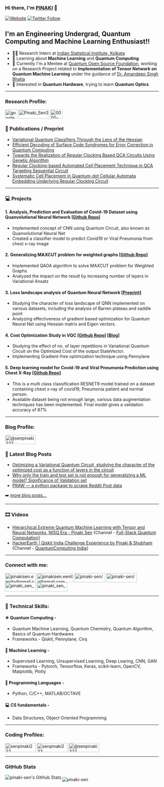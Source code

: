 ### Hi there, I'm [PINAKI][website] 👋

[![Website](https://img.shields.io/website?label=pinaki-sen.now.sh&style=for-the-badge&url=https%3A%2F%2Fpinaki-sen.now.sh)](https://pinaki-sen.now.sh)
[![Twitter Follow](https://img.shields.io/twitter/follow/pinaki_sen_?color=1DA1F2&logo=twitter&style=for-the-badge)](https://twitter.com/intent/follow?original_referer=https%3A%2F%2Fgithub.com%2Fpinaki_sen_&screen_name=pinaki_sen_)

## I'm an Engineering Undergrad, Quantum Computing and Machine Learning Enthusiast!!

- 👨‍💻 Research Intern at [Indian Statistical Institute, Kolkata](https://www.isical.ac.in/)
- 🌱 Learning about **Machine Learning** and **Quantum Computing**
- 🕺 Currently I'm a Mentee at [Quantum Open Source Foundation](https://qosf.org/qc_mentorship/), working on a Research Project related to **Implementation of Tensor Network on Quantum Machine Learning** under the guidance of [Dr. Amandeep Singh Bhatia](https://curin.chitkara.edu.in/profile/amandeep-singh-bhatia/)
- 🔭 Interested in **Quantum Hardware**, trying to learn **Quantum Optics** 

---

<p align="left">
<h3 align="left">Research Profile:</h3>

<a href="https://scholar.google.com/citations?hl=en&authuser=6&user=-fjsOBYAAAAJ" target="blank"><img align="center" src="https://cdn.jsdelivr.net/npm/simple-icons@3.0.1/icons/googlescholar.svg" alt="google scholar" height="30" width="40" /></a>
<a href="https://www.researchgate.net/profile/Pinaki_Sen3" target="blank"><img align="center" src="https://img.shields.io/badge/Research_Gate-00CCBB.svg?&style=for-the-badge&logo=ResearchGate&logoColor=white" alt="Pinaki_Sen3" height="30" width="100" /></a>
<a href="https://orcid.org/0000-0003-3939-5284" target="blank"><img align="center" src="https://cdn.jsdelivr.net/npm/simple-icons@3.0.1/icons/orcid.svg" alt="0000-0003-3939-5284" height="30" width="40" /></a>

</p>

### 📕 Publications / Preprint

<!-- PUBLICATION-LIST:START --> 
- [Variational Quantum Classifiers Through the Lens of the Hessian](https://arxiv.org/abs/2105.10162) 
- [Efficient Decoding of Surface Code Syndromes for Error Correction in Quantum Computing](https://arxiv.org/abs/2110.10896) 
- [Towards the Realization of Regular Clocking Based QCA Circuits Using Genetic Algorithm](https://authors.elsevier.com/c/1eKnsAQLrilTa) 
- [Regular Clocking-based Automated Cell Placement Technique in QCA Targeting Sequential Circuit]() 
- [Systematic Cell Placement in Quantum-dot Cellular Automata Embedding Underlying Regular Clocking Circuit](https://ietresearch.onlinelibrary.wiley.com/doi/10.1049/cds2.12015) 

<!-- PUBLICATION-LIST:END -->


---

### 💻 Projects
#### 1. Analysis, Prediction and Evaluation of Covid-19 Dataset using Quanvolutional Neural Network [[Github Repo](https://github.com/senpinaki222/covid-chest-xray-classifier-quantum)]
- Implemented concept of CNN using Quantum Circuit, also known as Quanvolutional Neural Net
- Created a classifier model to predict Covid19 or Viral Pneumonia from chest x-ray image

#### 2. Generalizing MAXCUT problem for weighted graphs [[Github Repo](https://github.com/senpinaki222/weighted-maxcut-problem)]
- Implemented QAOA algorithm to solve MAXCUT problem for Weighted Graphs
- Analyzed the impact on the result by increasing number of layers in Variational Ansatz

#### 3. Loss landscape analysis of Quantum Neural Network [[Preprint](https://arxiv.org/abs/2105.10162)]
- Studying the character of loss landscape of QNN implemented on various datasets, including the analysis of Barren plateau and saddle point
- Analyzing effectiveness of gradient based optimization for Quantum Neural Net using Hessian matrix and Eigen vectors.

#### 4. Cost Optimization Study in VQC [[Github Repo](https://github.com/senpinaki222/qosf_selection_task)] [[Blog](https://medium.com/quantumcomputingindia/optimizing-a-variational-quantum-circuit-studying-the-character-of-the-optimized-cost-as-a-a8bac2e9ba46)]
- Studying the effect of no. of layer repetitions in Variational Quantum Circuit on the Optimized Cost of the output StateVector.
- Implementing Gradient-free optimization technique using Pennylane

#### 5. Deep learning model for Covid-19 and Viral Pneumonia Prediction using Chest X-Ray [[Github Repo](https://github.com/senpinaki222/covid-chest-xray-classifier-classical)]
- This is a multi class classification RESNET9 model trained on a dataset containing chest x-ray of covid19, Pneumonia patient and normal person.
- Available dataset being not enough large, various data augmentation techniques has been implemented. Final model gives a validation accuracy of 87%


---

<p align="left">
<h3 align="left">Blog Profile:</h3>

<a href="https://medium.com/@senpinaki222" target="blank"><img align="center" src="https://img.shields.io/badge/Medium-12100E?style=for-the-badge&logo=medium&logoColor=white" alt="@senpinaki222" height="30" width="100" /></a>

</p>

### 📃 Latest Blog Posts

<!-- BLOG-POST-LIST:START -->
- [Optimizing a Variational Quantum Circuit, studying the character of the optimized cost as a function of layers in the circuit](https://medium.com/quantumcomputingindia/optimizing-a-variational-quantum-circuit-studying-the-character-of-the-optimized-cost-as-a-a8bac2e9ba46)
- [Why only the train and test set is not enough for generalizing a ML model? Significance of Validation set](https://medium.com/analytics-vidhya/only-train-and-test-set-is-not-enough-for-generalizing-ml-model-significance-of-validation-set-cf68bb26881a)
- [PRAW — a python package to scrape Reddit Post data](https://medium.com/analytics-vidhya/praw-a-python-package-to-scrape-reddit-post-data-b759a339ed9a)
<!-- BLOG-POST-LIST:END -->

➡️ [more blog posts...](https://senpinaki222.medium.com/)

---


### 🎞️ Videos

<!-- VIDEO-LIST:START -->
- [Hierarchical Extreme Quantum Machine Learning with Tensor and Neural Networks, NISQ Era - Pinaki Sen](https://www.youtube.com/watch?v=tJyAaSw3wWc) {Channel - [Full-Stack Quantum Computation](https://www.youtube.com/channel/UCsT2UvPgc3dLwGQ4ec6XDDA)}
- [HackerEarth | Qiskit India Challenge Experience by Pinaki & Shubham](https://www.youtube.com/watch?v=lR9RITewTKU&t=291s) {Channel - [QuantumComputing India](https://www.youtube.com/channel/UC8ERgELZAqTFR5-aF7fLpBA)}
<!-- VIDEO-LIST:END -->


---
<p align="left">
<h3 align="left">Connect with me:</h3>


<a href="mailto: pinakisen.eenita@gmail.com" target="blank"><img align="center" src="https://img.shields.io/badge/Gmail-D14836?style=for-the-badge&logo=gmail&logoColor=white" alt="pinakisen.eenita@gmail.com" height="30" width="100" /></a>
<a href="mailto: pinakisen@protonmail.com" target="blank"><img align="center" src="https://img.shields.io/badge/ProtonMail-8B89CC?style=for-the-badge&logo=protonmail&logoColor=white" alt="pinakisen.eenita@gmail.com" height="30" width="120" /></a>
<a href="https://linkedin.com/in/pinaki-sen/" target="blank"><img align="center" src="https://img.shields.io/badge/LinkedIn-0077B5?style=for-the-badge&logo=linkedin&logoColor=white" alt="pinaki-sen/" height="30" width="100" /></a>
<a href="https://github.com/pinaki-sen/" target="blank"><img align="center" src="https://img.shields.io/badge/GitHub-100000?style=for-the-badge&logo=github&logoColor=white" alt="pinaki-sen/" height="30" width="100" /></a>
<a href="https://twitter.com/pinaki_sen_" target="blank"><img align="center" src="https://img.shields.io/badge/Twitter-1DA1F2?style=for-the-badge&logo=twitter&logoColor=white" alt="pinaki_sen_" height="30" width="100" /></a>
<a href="https://www.instagram.com/pinaki_sen_/" target="blank"><img align="center" src="https://img.shields.io/badge/Instagram-E4405F?style=for-the-badge&logo=instagram&logoColor=white" alt="pinaki_sen_" height="30" width="100" /></a>

</p>

---
### 🔬 Technical Skills:
#### ⚛️ Quantum Computing -
- Quantum Machine Learning, Quantum Chemistry, Quantum Algorithm, Basics of Quantum Hardwares
- Frameworks - Qiskit, Pennylane, Cirq

#### 🤖 Machine Learning -
- Supervised Learning, Unsupervised Learning, Deep Learing, CNN, GAN
- Frameworks - Pytorch, Tensorflow, Keras, scikit-learn, OpenCV, Matplotlib, Plotly

#### 📜 Programming Languages -
- Python, C/C++, MATLAB/OCTAVE

#### 💻 CS fundamentals -
- Data Structures, Object Oriented Programming

---

<p align="left">
<h3 align="left">Coding Profiles:</h3> 

<a href="https://kaggle.com/senpinaki222" target="blank"><img align="center" src="https://img.shields.io/badge/Kaggle-20BEFF?style=for-the-badge&logo=Kaggle&logoColor=white" alt="senpinaki222" height="30" width="100" /></a>
<a href="https://www.hackerrank.com/senpinaki222" target="blank"><img align="center" src="https://img.shields.io/badge/-Hackerrank-2EC866?style=for-the-badge&logo=HackerRank&logoColor=white" alt="senpinaki222" height="30" width="100" /></a>
<a href="https://www.hackerearth.com/@senpinaki222" target="blank"><img align="center" src="https://img.shields.io/badge/HackerEarth-%232C3454.svg?&style=for-the-badge&logo=HackerEarth&logoColor=Blue" alt="@senpinaki222" height="30" width="100" /></a>

</p>


---



### GitHub Stats
<img align="left" alt="pinaki-sen's GitHub Stats" src="https://github-readme-stats.senpinaki222.vercel.app//api?username=pinaki-sen&show_icons=true&hide_border=true" />


### 
<p><img align="center" src="https://github-readme-stats.vercel.app/api/top-langs/?username=pinaki-sen&layout=compact" alt="pinaki-sen" /></p>


[website]: https://pinaki-sen.now.sh
[deepNeuralNet]: https://pypi.org/project/deepNeuralNet/
[twitter]: https://twitter.com/pinaki_sen_
[youtube]: https://pinaki-sen.now.sh
[instagram]: https://www.instagram.com/pinaki_sen_
[linkedin]: https://www.linkedin.com/in/senpinaki222/
[webdevplaylist]: https://pinaki-sen.now.sh
[jsplaylist]: https://pinaki-sen.now.sh
[cssplaylist]: https://pinaki-sen.now.sh
[reactplaylist]: https://pinaki-sen.now.sh
